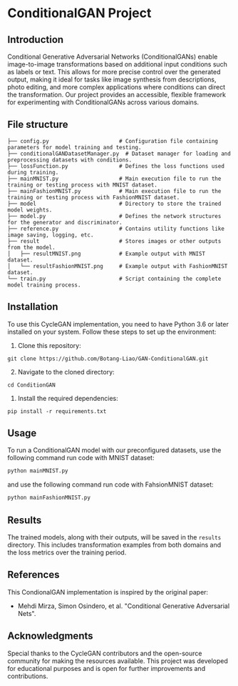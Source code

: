 # ConditionalGAN Project

## Introduction
Conditional Generative Adversarial Networks (ConditionalGANs) enable image-to-image transformations based on additional input conditions such as labels or text. This allows for more precise control over the generated output, making it ideal for tasks like image synthesis from descriptions, photo editing, and more complex applications where conditions can direct the transformation. Our project provides an accessible, flexible framework for experimenting with ConditionalGANs across various domains.

## File structure
```
├── config.py                      # Configuration file containing parameters for model training and testing.
├── conditionalGANDatasetManager.py  # Dataset manager for loading and preprocessing datasets with conditions.
├── lossFunction.py                # Defines the loss functions used during training.
├── mainMNIST.py                   # Main execution file to run the training or testing process with MNIST dataset.
├── mainFashionMNIST.py            # Main execution file to run the training or testing process with FashionMNIST dataset.
├── model                          # Directory to store the trained model weights.
├── model.py                       # Defines the network structures for the generator and discriminator.
├── reference.py                   # Contains utility functions like image saving, logging, etc.
├── result                         # Stores images or other outputs from the model.
│   ├── resultMNIST.png            # Example output with MNIST dataset.
│   └── resultFashionMNIST.png     # Example output with FashionMNIST dataset.
└── train.py                       # Script containing the complete model training process.
```

## Installation
To use this CycleGAN implementation, you need to have Python 3.6 or later installed on your system. Follow these steps to set up the environment:
1. Clone this repository:
```
git clone https://github.com/Botang-Liao/GAN-ConditionalGAN.git
```
2. Navigate to the cloned directory:
```
cd ConditionGAN
```
1. Install the required dependencies:
```
pip install -r requirements.txt
```

## Usage
To run a ConditionalGAN model with our preconfigured datasets, use the following command run code with MNIST dataset:
```python
python mainMNIST.py 
```

and use the following command run code with FahsionMNIST dataset:
```python
python mainFashionMNIST.py 
```

## Results
The trained models, along with their outputs, will be saved in the `results` directory. This includes transformation examples from both domains and the loss metrics over the training period.

## References
This CondionalGAN implementation is inspired by the original paper:
- Mehdi Mirza, Simon Osindero, et al. "Conditional Generative Adversarial Nets".

## Acknowledgments
Special thanks to the CycleGAN contributors and the open-source community for making the resources available. This project was developed for educational purposes and is open for further improvements and contributions.